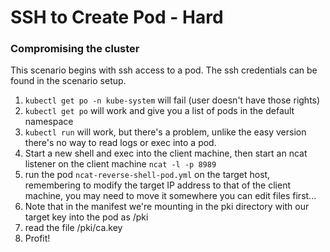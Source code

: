 # SSH to Create Pod - Hard

### Compromising the cluster

This scenario begins with ssh access to a pod. The ssh credentials can be found in the scenario setup.


1. `kubectl get po -n kube-system` will fail (user doesn't have those rights)
2. `kubectl get po` will work and give you a list of pods in the default namespace
3. `kubectl run` will work, but there's a problem, unlike the easy version there's no way to read logs or exec into a pod.
4. Start a new shell and exec into the client machine, then start an ncat listener on the client machine `ncat -l -p 8989`
5. run the pod `ncat-reverse-shell-pod.yml` on the target host, remembering to modify the target IP address to that of the client machine, you may need to move it somewhere you can edit files first...
6. Note that in the manifest we're mounting in the pki directory with our target key into the pod as /pki
7. read the file /pki/ca.key
8. Profit!
